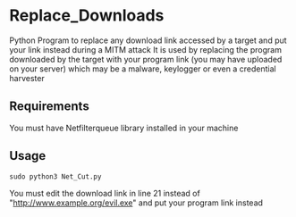 # Replace_Downloads
Python Program to replace any download link accessed by a target and put your link instead during a MITM attack
It is used by replacing the program downloaded by the target with your program link (you may have uploaded on your server) which may be a malware, keylogger or even a credential harvester

## Requirements
You must have Netfilterqueue library installed in your machine

## Usage
`sudo python3 Net_Cut.py`

You must edit the download link in line 21 instead of "http://www.example.org/evil.exe" and put your program link instead
